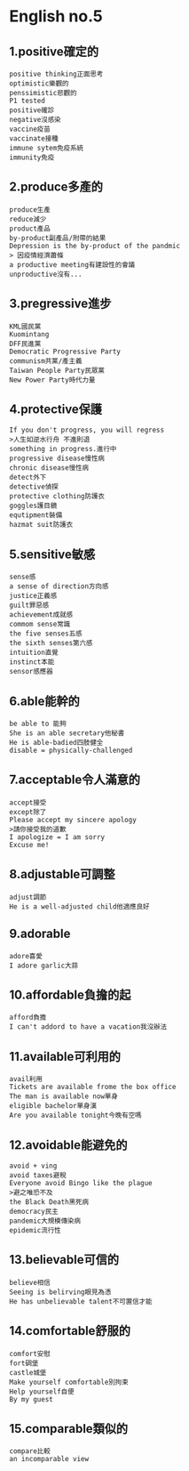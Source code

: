 # English no.5
## **1.positive確定的**

	positive thinking正面思考
	optimistic樂觀的
	penssimistic悲觀的
	P1 tested 
	positive確診
	negative沒感染
	vaccine疫苗
	vaccinate接種
	immune sytem免疫系統
	immunity免疫

## **2.produce多產的**

	produce生產
	reduce減少
	product產品
	by-product副產品/附帶的結果
	Depression is the by-product of the pandmic
	> 因疫情經濟蕭條
	a productive meeting有建設性的會議
	unproductive沒有...

## **3.pregressive進步**
	
	KML國民黨
	Kuomintang
	DFF民進黨
	Democratic Progressive Party
	communism共黨/產主義
	Taiwan People Party民眾黨
	New Power Party時代力量

## **4.protective保護**

	If you don't progress, you will regress
	>人生如逆水行舟 不進則退
	something in progress.進行中	
	progressive disease慢性病
	chronic disease慢性病
	detect外下
	detective偵探
	protective clothing防護衣
	goggles護目鏡
	equtipment裝備
	hazmat suit防護衣

## **5.sensitive敏感**

	sense感
	a sense of direction方向感
	justice正義感
	guilt罪惡感
	achievement成就感
	commom sense常識
	the five senses五感
	the sixth senses第六感
	intuition直覺
	instinct本能
	sensor感應器

## **6.able能幹的**

	be able to 能夠
	She is an able secretary他秘書
	He is able-badied四肢健全
	disable = physically-challenged

## **7.acceptable令人滿意的**

	accept接受
	except除了
	Please accept my sincere apology
	>請你接受我的道歉
	I apologize = I am sorry
	Excuse me!

## **8.adjustable可調整**

	adjust調節
	He is a well-adjusted child他適應良好

## **9.adorable**

	adore喜愛
	I adore garlic大蒜

## **10.affordable負擔的起**

	afford負擔
	I can't addord to have a vacation我沒辦法

## **11.available可利用的**

	avail利用
	Tickets are available frome the box office
	The man is available now單身
	eligible bachelor單身漢
	Are you available tonight今晚有空嗎

## **12.avoidable能避免的**

	avoid + ving
	avoid taxes避稅
	Everyone avoid Bingo like the plague
	>避之唯恐不及
 	the Black Death黑死病
	democracy民主
	pandemic大規模傳染病
	epidemic流行性

## **13.believable可信的**

	believe相信
	Seeing is belirving眼見為憑
	He has unbelievable talent不可置信才能

## **14.comfortable舒服的**

	comfort安慰
	fort碉堡
	castle城堡
	Make yourself comfortable別拘束
	Help yourself自便
	By my guest

## **15.comparable類似的**
	compare比較
	an incomparable view

	
	

	

